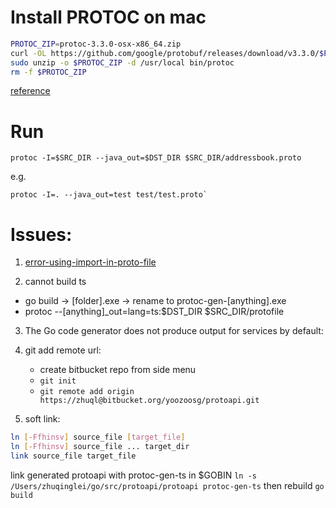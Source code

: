 # Install PROTOC on mac

```bash
PROTOC_ZIP=protoc-3.3.0-osx-x86_64.zip
curl -OL https://github.com/google/protobuf/releases/download/v3.3.0/$PROTOC_ZIP
sudo unzip -o $PROTOC_ZIP -d /usr/local bin/protoc
rm -f $PROTOC_ZIP
```

[reference](http://google.github.io/proto-lens/installing-protoc.html)

# Run

    protoc -I=$SRC_DIR --java_out=$DST_DIR $SRC_DIR/addressbook.proto

e.g.

    protoc -I=. --java_out=test test/test.proto`

# Issues:

1. [error-using-import-in-proto-file](https://stackoverflow.com/questions/21134066/error-using-import-in-proto-file)

2. cannot build ts
* go build -> [folder].exe -> rename to protoc-gen-[anything].exe
* protoc --[anything]_out=lang=ts:$DST_DIR $SRC_DIR/protofile

3. The Go code generator does not produce output for services by default:

4. git add remote url:
    - create bitbucket repo from side menu
    - `git init`
    - `git remote add origin https://zhuql@bitbucket.org/yoozoosg/protoapi.git`

5. soft link:

```bash
ln [-Ffhinsv] source_file [target_file]
ln [-Ffhinsv] source_file ... target_dir
link source_file target_file
```

link generated protoapi with protoc-gen-ts in $GOBIN
`ln -s /Users/zhuqinglei/go/src/protoapi/protoapi protoc-gen-ts`
then rebuild `go build`
